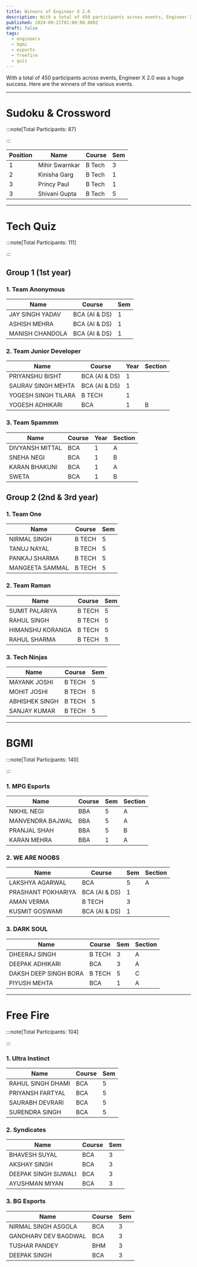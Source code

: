 ```yaml
---
title: Winners of Engineer X 2.0
description: With a total of 450 participants across events, Engineer X 2.0 was a huge success.
published: 2024-09-21T01:00:00.000Z
draft: false
tags:
  - engineerx
  - bgmi
  - esports
  - freefire
  - quiz
---
```


With a total of 450 participants across events, Engineer X 2.0 was a huge
success. Here are the winners of the various events.

---

# Sudoku & Crossword

:::note[Total Participants: 87]

:::

| Position | Name           | Course | Sem |
| -------- | -------------- | ------ | --- |
| 1        | Mihir Swarnkar | B Tech | 3   |
| 2        | Kinisha Garg   | B Tech | 1   |
| 3        | Princy Paul    | B Tech | 1   |
| 3        | Shivani Gupta  | B Tech | 5   |

---

# Tech Quiz

:::note[Total Participants: 111]

:::

## Group 1 (1st year)

### 1. Team Anonymous

| Name            | Course        | Sem |
| --------------- | ------------- | --- |
| JAY SINGH YADAV | BCA (AI & DS) | 1   |
| ASHISH MEHRA    | BCA (AI & DS) | 1   |
| MANISH CHANDOLA | BCA (AI & DS) | 1   |

### 2. Team Junior Developer

| Name                | Course        | Year | Section |
| ------------------- | ------------- | ---- | ------- |
| PRIYANSHU BISHT     | BCA (AI & DS) | 1    |         |
| SAURAV SINGH MEHTA  | BCA (AI & DS) | 1    |         |
| YOGESH SINGH TILARA | B TECH        | 1    |         |
| YOGESH ADHIKARI     | BCA           | 1    | B       |

### 3. Team Spammm

| Name            | Course | Year | Section |
| --------------- | ------ | ---- | ------- |
| DIVYANSH MITTAL | BCA    | 1    | A       |
| SNEHA NEGI      | BCA    | 1    | B       |
| KARAN BHAKUNI   | BCA    | 1    | A       |
| SWETA           | BCA    | 1    | B       |

## Group 2 (2nd & 3rd year)

### 1. Team One

| Name            | Course | Sem |
| --------------- | ------ | --- |
| NIRMAL SINGH    | B TECH | 5   |
| TANUJ NAYAL     | B TECH | 5   |
| PANKAJ SHARMA   | B TECH | 5   |
| MANGEETA SAMMAL | B TECH | 5   |

### 2. Team Raman

| Name             | Course | Sem |
| ---------------- | ------ | --- |
| SUMIT PALARIYA   | B TECH | 5   |
| RAHUL SINGH      | B TECH | 5   |
| HIMANSHU KORANGA | B TECH | 5   |
| RAHUL SHARMA     | B TECH | 5   |

### 3. Tech Ninjas

| Name           | Course | Sem |
| -------------- | ------ | --- |
| MAYANK JOSHI   | B TECH | 5   |
| MOHIT JOSHI    | B TECH | 5   |
| ABHISHEK SINGH | B TECH | 5   |
| SANJAY KUMAR   | B TECH | 5   |

---

# BGMI

:::note[Total Participants: 140]

:::

### 1. MPG Esports

| Name             | Course | Sem | Section |
| ---------------- | ------ | --- | ------- |
| NIKHIL NEGI      | BBA    | 5   | A       |
| MANVENDRA BAJWAL | BBA    | 5   | A       |
| PRANJAL SHAH     | BBA    | 5   | B       |
| KARAN MEHRA      | BBA    | 1   | A       |

### 2. WE ARE NOOBS

| Name               | Course        | Sem | Section |
| ------------------ | ------------- | --- | ------- |
| LAKSHYA AGARWAL    | BCA           | 5   | A       |
| PRASHANT POKHARIYA | BCA (AI & DS) | 1   |         |
| AMAN VERMA         | B TECH        | 3   |         |
| KUSMIT GOSWAMI     | BCA (AI & DS) | 1   |         |

### 3. DARK SOUL

| Name                  | Course | Sem | Section |
| --------------------- | ------ | --- | ------- |
| DHEERAJ SINGH         | B TECH | 3   | A       |
| DEEPAK ADHIKARI       | BCA    | 3   | A       |
| DAKSH DEEP SINGH BORA | B TECH | 5   | C       |
| PIYUSH MEHTA          | BCA    | 1   | A       |

---

# Free Fire

:::note[Total Participants: 104]

:::

### 1. Ultra Instinct

| Name              | Course | Sem |
| ----------------- | ------ | --- |
| RAHUL SINGH DHAMI | BCA    | 5   |
| PRIYANSH FARTYAL  | BCA    | 5   |
| SAURABH DEVRARI   | BCA    | 5   |
| SURENDRA SINGH    | BCA    | 5   |

### 2. Syndicates

| Name                 | Course | Sem |
| -------------------- | ------ | --- |
| BHAVESH SUYAL        | BCA    | 3   |
| AKSHAY SINGH         | BCA    | 3   |
| DEEPAK SINGH SIJWALI | BCA    | 3   |
| AYUSHMAN MIYAN       | BCA    | 3   |

### 3. BG Esports

| Name                 | Course | Sem |
| -------------------- | ------ | --- |
| NIRMAL SINGH ASGOLA  | BCA    | 3   |
| GANDHARV DEV BAGDWAL | BCA    | 3   |
| TUSHAR PANDEY        | BHM    | 3   |
| DEEPAK SINGH         | BCA    | 3   |
